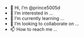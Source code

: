 - 👋 Hi, I’m @prince5005d
- 👀 I’m interested in ...
- 🌱 I’m currently learning ...
- 💞️ I’m looking to collaborate on ...
- 📫 How to reach me ...

<!---
prince5005d/prince5005d is a ✨ special ✨ repository because its `README.md` (this file) appears on your GitHub profile.
You can click the Preview link to take a look at your changes.
--->
